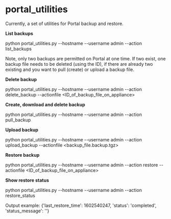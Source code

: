 # portal_utilities

Currently, a set of utilities for Portal backup and restore.

<b>List backups</b>

python portal_utilities.py --hostname <hostname> --username admin --action list_backups

Note, only two backups are permitted on Portal at one time. If two exist, one backup file needs to be deleted (using the ID), if there are already two existing and you want to pull (create) or upload a backup file.

<b>Delete backup</b>

  python portal_utilities.py --hostname <hostname> --username admin --action delete_backup --actionfile <ID_of_backup_file_on_appliance>

<b>Create, download and delete backup</b>

  python portal_utilities.py --hostname <hostname> --username admin --action pull_backup

<b>Upload backup</b>

  python portal_utilities.py --hostname <hostname> --username admin --action upload_backup --actionfile <backup_file.backup.tgz>

<b>Restore backup</b>

  python portal_utilities.py --hostname <hostname> --username admin --action restore --actionfile <ID_of_backup_file_on_appliance>

<b>Show restore status</b>
  
  python portal_utilities.py --hostname <hostname> --username admin --action restore_status

  Output example:
   {'last_restore_time': 1602540247, 'status': 'completed', 'status_message': ''}
